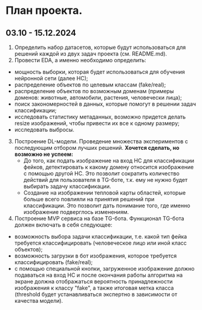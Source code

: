 # План проекта.
## 03.10 - 15.12.2024
1. Определить набор датасетов, которые будут использоваться для решений каждой из двух задач проекта (см. README.md).
2. Провести EDA, а именно необходимо определить: 
* мощность выборки, которая будет использоваться для обучения нейронной сети (далее НС);
* распределение объектов по целевым классам (fake/real);
* распределение объектов по возможным доменам (примеры доменов: животные, автомобили, растения, человечески лица);
* поиск закономерностей в данных, которые помогут в решении задач классификации;
* исследовать статистику метаданных, возможно придется делать resize изображений, чтобы привести их все к одному размеру;
* исследовать выбросы.
3. Построение DL-модели. Проведение множества экспериментов с последующим отбором лучших решений.
**Хочется сделать, но возможно не успеем:**
    * До того, как подать изображение на вход НС для классификации фейков, детектировать к какому домену относится изображение с помощью другой НС. Это позволит сократить количество действий для пользователя в TG-боте, т.к. ему не нужно будет выбирать задачу классификации.
    * Создание на изображении тепловой карты областей, которые больше всего повлияли на принятия решений при классификации. Это позволит дать понимание того, где именно изображение подверглось изменениям.
4. Построение MVP сервиса на базе TG-бота. Функционал TG-бота должен включать в себя следующее:
* возможность выбора задачи классификации, т.е. какой тип фейка требуется классифицировать (человеческое лицо или иной класс объектов);
* возможность загрузки в бот изображения, которое требуется классифицировать (fake/real);
* с помощью специальной кнопки, загруженное изображение должно подаваться на вход НС и после окончания работы алгоритма на экране должна отображаться вероятность принадлежности изображения к классу "fake", а также итоговая метка класса (threshold будет устанавливаться экспертно в зависимости от качества модели).